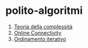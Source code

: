 # polito-algoritmi

1. [Teoria della complessità](teoria-della-complessità.MD)
2. [Online Connectivity](online-connectivity.MD)
3. [Ordinamento iterativo](ordinamento-iterativo.MD)
